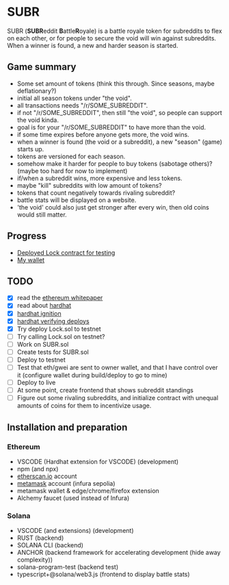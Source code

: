 # SUBR

SUBR (**SUBR**eddit **B**attle**R**oyale) is a battle royale token for subreddits to flex on each other, or for people to secure the void will win against subreddits. When a winner is found, a new and harder season is started.

## Game summary
* Some set amount of tokens (think this through. Since seasons, maybe deflationary?)
* initial all season tokens under "the void".
* all transactions needs "/r/SOME_SUBREDDIT".
* if not "/r/SOME_SUBREDDIT", then still "the void", so people can support the void kinda.
* goal is for your "/r/SOME_SUBREDDIT" to have more than the void.
* if some time expires before anyone gets more, the void wins.
* when a winner is found (the void or a subreddit), a new "season" (game) starts up.
* tokens are versioned for each season.
* somehow make it harder for people to buy tokens (sabotage others)? (maybe too hard for now to implement)
* if/when a subreddit wins, more expensive and less tokens.
* maybe "kill" subreddits with low amount of tokens?
* tokens that count negatively towards rivaling subreddit?
* battle stats will be displayed on a website.
* 'the void' could also just get stronger after every win, then old coins would still matter.

## Progress
* [Deployed Lock contract for testing](https://sepolia.etherscan.io/address/0xB86DC26c7fe525Fe7938c4Ea5C8121d9192ec618#code)
* [My wallet](https://etherscan.io/address/0xB6Bf1Eec596602D14acb288262C7B9b6D1B801eA)

## TODO
- [x] read the [ethereum whitepaper](https://ethereum.org/en/whitepaper/)
- [x] read about [hardhat](https://hardhat.org/hardhat-runner/docs/getting-started#overview)
- [x] [hardhat ignition](https://hardhat.org/ignition/docs/getting-started#overview)
- [x] [hardhat verifying deploys](https://hardhat.org/hardhat-runner/docs/guides/verifying)
- [x] Try deploy Lock.sol to testnet
- [ ] Try calling Lock.sol on testnet?
- [ ] Work on SUBR.sol
- [ ] Create tests for SUBR.sol
- [ ] Deploy to testnet
- [ ] Test that eth/gwei are sent to owner wallet, and that I have control over it (configure wallet during build/deploy to go to mine)
- [ ] Deploy to live
- [ ] At some point, create frontend that shows subreddit standings
- [ ] Figure out some rivaling subreddits, and initialize contract with unequal amounts of coins for them to incentivize usage.

## Installation and preparation
### Ethereum
* VSCODE (Hardhat extension for VSCODE) (development)
* npm (and npx)
* [etherscan.io](https://etherscan.io/) account
* [metamask](https://developer.metamask.io/) account (infura sepolia)
* metamask wallet & edge/chrome/firefox extension
* Alchemy faucet (used instead of Infura)

### Solana
* VSCODE (and extensions) (development)
* RUST (backend)
* SOLANA CLI (backend)
* ANCHOR (backend framework for accelerating development (hide away complexity))
* solana-program-test (backend test)
* typescript+@solana/web3.js (frontend to display battle stats)
